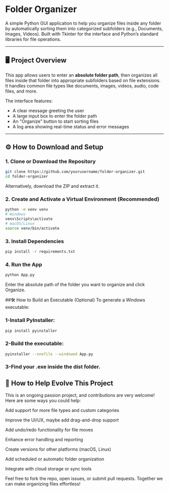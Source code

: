 # Folder Organizer

A simple Python GUI application to help you organize files inside any folder by automatically sorting them into categorized subfolders (e.g., Documents, Images, Videos). Built with Tkinter for the interface and Python’s standard libraries for file operations.

---

## 🖥️ Project Overview

This app allows users to enter an **absolute folder path**, then organizes all files inside that folder into appropriate subfolders based on file extensions. It handles common file types like documents, images, videos, audio, code files, and more.  

The interface features:  
- A clear message greeting the user  
- A large input box to enter the folder path  
- An "Organize" button to start sorting files  
- A log area showing real-time status and error messages  

---

## ⚙️ How to Download and Setup

### 1. Clone or Download the Repository

```bash
git clone https://github.com/yourusername/folder-organizer.git
cd folder-organizer
```

Alternatively, download the ZIP and extract it.

### 2. Create and Activate a Virtual Environment (Recommended)

```bash
python -m venv venv
# Windows
venv\Scripts\activate
# macOS/Linux
source venv/bin/activate
```

### 3. Install Dependencies
```bash
pip install -r requirements.txt
```


### 4. Run the App
```bash
python App.py
```
Enter the absolute path of the folder you want to organize and click Organize.


##🛠️ How to Build an Executable (Optional)
To generate a Windows executable:

### 1-Install PyInstaller:
```bash
pip install pyinstaller
```
### 2-Build the executable:
```bash
pyinstaller --onefile --windowed App.py
```

### 3-Find your .exe inside the dist folder.


## 🚀 How to Help Evolve This Project
This is an ongoing passion project, and contributions are very welcome! Here are some ways you could help:

Add support for more file types and custom categories

Improve the UI/UX, maybe add drag-and-drop support

Add undo/redo functionality for file moves

Enhance error handling and reporting

Create versions for other platforms (macOS, Linux)

Add scheduled or automatic folder organization

Integrate with cloud storage or sync tools

Feel free to fork the repo, open issues, or submit pull requests. Together we can make organizing files effortless!


